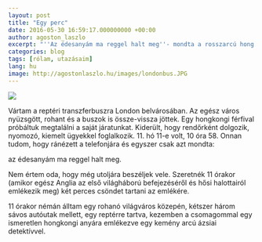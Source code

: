 ```yaml
---
layout: post
title: "Egy perc"
date: 2016-05-30 16:59:17.000000000 +00:00
author: agoston_laszlo
excerpt: "''Az édesanyám ma reggel halt meg''- mondta a rosszarcú hong kongi férfi, akivel együtt vártam a reptéri transzferbuszra London belvárosában. Kiderült, hogy rendőrként dolgozik, nyomozó, kiemelt ügyekkel foglalkozik."
categories: blog
tags: [rólam, utazásaim]
lang: hu
image: http://agostonlaszlo.hu/images/londonbus.JPG
---
```

![](http://agostonlaszlo.hu/images/londonbus.JPG)

Vártam a reptéri transzferbuszra London belvárosában. Az egész város nyüzsgött, rohant és a buszok is össze-vissza jöttek. Egy hongkongi férfival próbáltuk megtalálni a saját járatunkat. Kiderült, hogy rendőrként dolgozik, nyomozó, kiemelt ügyekkel foglalkozik. 11. hó 11-e volt, 10 óra 58. Onnan tudom, hogy ránézett a telefonjára és egyszer csak azt mondta:

az édesanyám ma reggel halt meg.

Nem értem oda, hogy még utoljára beszéljek vele. Szeretnék 11 órakor (amikor egész Anglia az első világháború befejezéséről és hősi halottairól emlékezik meg) két perces csöndet tartani az emlékére.

11 órakor némán álltam egy rohanó világváros közepén, kétszer három sávos autóutak mellett, egy reptérre tartva, kezemben a csomagommal egy ismeretlen hongkongi anyára emlékezve egy kemény arcú ázsiai detektívvel.
